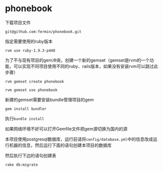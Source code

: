 phonebook
=========
下载项目文件

`git@github.com:fermin/phonebook.git`

指定需要使用的ruby版本

`rvm use ruby-1.9.3-p448`

为了不与现有项目的gem冲突，创建一个新的gemset（gemset是rvm的一个功能，可以实现不同项目使用不同的ruby、rails版本，如果没有安装rvm可以跳过此步骤）

`rvm gemset create phonebook`

`rvm gemset use phonebook`

新建的gemset需要安装bundle管理项目的gem

`gem install bundler`

执行`bundle install`

如果网络环境不好可以打开Gemfile文件把gem源切换为国内的源

本项目使用postgresql数据库，运行前请将`config/database.yml`中的信息改成运行机器的信息，然后运行下面的语句创建本项目的数据库

然后执行下边的语句创建表

`rake db:migrate`
